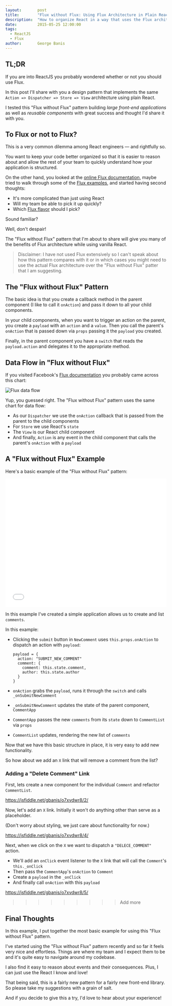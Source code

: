 ```yaml
---
layout:       post
title:        "Flux without Flux: Using Flux Architecture in Plain React"
description:  "How to organize React in a way that uses the Flux architecture without a Flux library."
date:         2015-05-25 12:00:00
tags:
  - ReactJS
  - Flux
author:       George Banis
---
```


## TL;DR

If you are into ReactJS you probably wondered whether or not you should use Flux.

In this post I'll share with you a design pattern that implements the same `Action => Dispatcher => Store => View` architecture using plain React.

I tested this "Flux without Flux" pattern building *large front-end applications* as well as *reusable components* with great success and thought I'd share it with you.

## To Flux or not to Flux?

This is a very common dilemma among React engineers &mdash; and rightfully so.

You want to keep your code better organized so that it is easier to reason about and allow the rest of your team to quickly understand how your application is structured.

On the other hand, you looked at the [online Flux documentation](https://facebook.github.io/flux/docs/overview.html), maybe tried to walk through some of the [Flux examples](https://github.com/facebook/flux/tree/master/examples), and started having second thoughts:

- It's more complicated than just using React
- Will my team be able to pick it up quickly?
- Which [Flux flavor](https://reactjsnews.com/the-state-of-flux/) should I pick?

Sound familiar?

Well, don't despair!

The "Flux without Flux" pattern that I'm about to share will give you many of the benefits of Flux architecture while using vanilla React.

> Disclaimer: I have not used Flux extensively so I can't speak about how this pattern compares with it or in which cases you might need to use the actual Flux architecture over the "Flux without Flux" patter that I am suggesting.

## The "Flux without Flux" Pattern

The basic idea is that you create a callback method in the parent component (I like to call it `onAction`) and pass it down to all your child components.

In your child components, when you want to trigger an action on the parent, you create a `payload` with an `action` and a `value`. Then you call the parent's `onAction` that is passed down via `props` passing it the `payload` you created.

Finally, in the parent component you have a `switch` that reads the `payload.action` and delegates it to the appropriate method.

## Data Flow in "Flux without Flux"

If you visited Facebook's [Flux documentation](https://facebook.github.io/flux/docs/overview.html#structure-and-data-flow) you probably came across this chart:

![Flux data flow](https://facebook.github.io/flux/img/flux-simple-f8-diagram-with-client-action-1300w.png)

Yup, you guessed right. The "Flux without Flux" pattern uses the same chart for data flow:

- As our `Dispatcher` we use the `onAction` callback that is passed from the parent to the child components
- For `Store` we use React's `state`
- The `View` is our React child component
- And finally, `Action` is any event in the child component that calls the parent's `onAction` with a `payload`

## A "Flux without Flux" Example

Here's a basic example of the "Flux without Flux" pattern:

<iframe width="100%" height="400" src="//jsfiddle.net/gbanis/zve3xngL/3/embedded/js,html,result/" allowfullscreen="allowfullscreen" frameborder="0"></iframe>

In this example I've created a simple application allows us to create and list `comments`.

In this example:

- Clicking the `submit` button in `NewComment` uses `this.props.onAction` to dispatch an action with `payload`:

  ```
  payload = {
    action: "SUBMIT_NEW_COMMENT"
    comment: {
      comment: this.state.comment,
      author: this.state.author
    }
  }
  ```

- `onAction` grabs the `payload`, runs it through the `switch` and calls `_onSubmitNewComment`
- `_onSubmitNewComment` updates the state of the parent component, `CommentApp`
- `CommentApp` passes the new `comments` from its `state` down to `CommentList` via `props`
- `CommentList` updates, rendering the new list of `comments`

Now that we have this basic structure in place, it is very easy to add new functionality.

So how about we add an `X` link that will remove a comment from the list?

### Adding a "Delete Comment" Link

First, lets create a new component for the individual `Comment` and refactor `CommentList`.

https://jsfiddle.net/gbanis/o7xvdwr8/2/

Now, let's add an `X` link. Initially it won't do anything other than serve as a placeholder.

(Don't worry about styling, we just care about functionality for now.)

https://jsfiddle.net/gbanis/o7xvdwr8/4/

Next, when we click on the `X` we want to dispatch a `"DELECE_COMMENT"` action.

- We'll add an `onClick` event listener to the `X` link that will call the `Comment`'s `this._onClick`
- Then pass the `CommentApp`'s `onAction` to `Comment`
- Create a `payload` in the `_onClick`
- And finally call `onAction` with this `payload`

https://jsfiddle.net/gbanis/o7xvdwr8/5/

>>>>>>>>> Add more



## Final Thoughts

In this example, I put together the most basic example for using this "Flux without Flux" pattern.

I've started using the "Flux without Flux" pattern recently and so far it feels very nice and effortless. Things are where my team and I expect them to be and it's quite easy to navigate around my codebase.

I also find it easy to reason about events and their consequences. Plus, I can just use the React I know and love!

That being said, this is a fairly new pattern for a fairly new front-end library. So please take my suggestions with a grain of salt.

And if you decide to give this a try, I'd love to hear about your experience!
